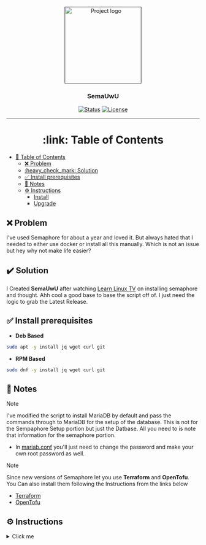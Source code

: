 <p align="center">
  <a href="" rel="noopener">
 <img width=200px height=200px src="/assets/images/github-header-image.png" alt="Project logo"></a>
</p>

<h3 align="center"> SemaUwU </h3>

<div align="center">

[![Status](https://img.shields.io/badge/status-active-success.svg)]()
[![License](https://img.shields.io/badge/license-MIT-blue.svg)](/LICENSE)

</div>

---

<h1 align="center"> :link: Table of Contents </h1>

+ [:link: Table of Contents](#%3A%6C%69%6E%6B%3A%2D%74%61%62%6C%65%2D%6F%66%2D%63%6F%6E%74%65%6E%74%73)
  + [:x: Problem](#%3A%78%3A%2D%70%72%6F%62%6C%65%6D)
  + [:heavy\_check\_mark: Solution](#%3A%68%65%61%76%79%5F%63%68%65%63%6B%5F%6D%61%72%6B%3A%2D%73%6F%6C%75%74%69%6F%6E)
  + [✅ Install prerequisites](#%E2%9C%85%2D%69%6E%73%74%61%6C%6C%2D%70%72%65%72%65%71%75%69%73%69%74%65%73)
  + [:memo: Notes](#%3A%6D%65%6D%6F%3A%2D%6E%6F%74%65%73)
  + [:gear: Instructions](#%3A%67%65%61%72%3A%2D%69%6E%73%74%72%75%63%74%69%6F%6E%73)
    + [Install](#%69%6E%73%74%61%6C%6C)
    + [Upgrade](#%75%70%67%72%61%64%65)
  



## :x: Problem

I've used Semaphore for about a year and loved it. But always hated that I needed to either use docker or install all this manually. Which is not an issue but hey why not make life easier? 

## :heavy_check_mark: Solution

I Created **SemaUwU**  after watching [Learn Linux TV](https://www.learnlinux.tv/complete-ansible-semaphore-tutorial-from-installation-to-automation/#more-4065) on installing semaphore and thought. Ahh cool a good base to base the script off of. I just need the logic to grab the Latest Release. 


## ✅ Install prerequisites
- **Deb Based**

```bash
sudo apt -y install jq wget curl git
```
  - **RPM Based**

```bash
sudo dnf -y install jq wget curl git
```

## :memo: Notes
> [!NOTE]
> I've modified the script to install MariaDB by default and pass the commands through to MariaDB for the setup of the database. This is not for the Sempaphore Setup portion but just the Datbase. All you need to is note that information for the semaphore portion.
> - In [mariab.conf](conf/mariadb.conf) you'll just need to change the password and make your own root password as well.

> [!NOTE]
> Since new versions of Semaphore let you use **Terraform** and **OpenTofu**. You Can also install them following the Instructions from the links below
> - [Terraform](https://developer.hashicorp.com/terraform/install?ajs_aid=edd2c1a1-9fee-4fca-b9af-9b89a5e3932c&product_intent=terraform)
> - [OpenTofu](https://opentofu.org/docs/intro/install/)

## :gear: Instructions

<details>
  <summary>Click me</summary>


### Install

- **Clone the repo.**

```bash
git clone https://github.com/ColoredBytes/semaUwU.git
```

- **Change into the directory**

 ```bash
cd semaUwU
```
- **On Deb Based Systems.**
 
 ```bash
 ./install.sh deb
```
- **On Rpm Based Systems.**

```bash
./install.sh rpm
```

---

### Upgrade

- **Change into the directory**

 ```bash
cd semaUwU
```
- **On Deb Based Systems.**
 
 ```bash
 ./upgrade.sh deb
```
- **On Rpm Based Systems.**

```bash
./upgrade.sh rpm
```
</details>









